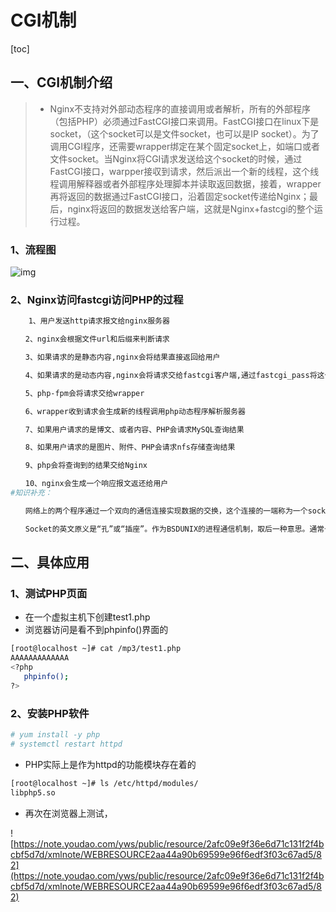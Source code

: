 # CGI机制

[toc]

## 一、CGI机制介绍

> * Nginx不支持对外部动态程序的直接调用或者解析，所有的外部程序（包括PHP）必须通过FastCGI接口来调用。FastCGI接口在linux下是socket，（这个socket可以是文件socket，也可以是IP socket）。为了调用CGI程序，还需要wrapper绑定在某个固定socket上，如端口或者文件socket。当Nginx将CGI请求发送给这个socket的时候，通过FastCGI接口，warpper接収到请求，然后派出一个新的线程，这个线程调用解释器或者外部程序处理脚本并读取返回数据，接着，wrapper再将返回的数据通过FastCGI接口，沿着固定socket传递给Nginx；最后，nginx将返回的数据发送给客户端，这就是Nginx+fastcgi的整个运行过程。

### 1、流程图

![img](https://s2.loli.net/2022/04/14/XvHCFlmjIxs2kKM.png)

### 2、Nginx访问fastcgi访问PHP的过程

```bash
    1、用户发送http请求报文给nginx服务器

　　2、nginx会根据文件url和后缀来判断请求

　　3、如果请求的是静态内容,nginx会将结果直接返回给用户

　　4、如果请求的是动态内容,nginx会将请求交给fastcgi客户端,通过fastcgi_pass将这个请求发送给php-fpm

　　5、php-fpm会将请求交给wrapper

　　6、wrapper收到请求会生成新的线程调用php动态程序解析服务器

　　7、如果用户请求的是博文、或者内容、PHP会请求MySQL查询结果

　　8、如果用户请求的是图片、附件、PHP会请求nfs存储查询结果

　　9、php会将查询到的结果交给Nginx

　　10、nginx会生成一个响应报文返还给用户
#知识补充：

　　网络上的两个程序通过一个双向的通信连接实现数据的交换，这个连接的一端称为一个socket。

　　Socket的英文原义是“孔”或“插座”。作为BSDUNIX的进程通信机制，取后一种意思。通常也称作"套接字"，用于描述IP地址和端口，是一个通信链的句柄，可以用来实现不同虚拟机或不同计算机之间的通信。在Internet上的主机一般运行了多个服务软件，同时提供几种服务。每种服务都打开一个Socket，并绑定到一个端口上，不同的端口对应于不同的服务。Socket正如其英文原意那样，像一个多孔插座。一台主机犹如布满各种插座的房间，每个插座有一个编号，有的插座提供220伏交流电，有的提供110伏交流电，有的则提供有线电视节目。客户软件将插头插到不同编号的插座，就可以得到不同的服务。
```



## 二、具体应用

### 1、测试PHP页面

* 在一个虚拟主机下创建test1.php
* 浏览器访问是看不到phpinfo()界面的

```bash
[root@localhost ~]# cat /mp3/test1.php 
AAAAAAAAAAAAA
<?php
   phpinfo();
?>
```

### 2、安装PHP软件

```bash
# yum install -y php
# systemctl restart httpd 
```

* PHP实际上是作为httpd的功能模块存在着的

```bash
[root@localhost ~]# ls /etc/httpd/modules/
libphp5.so 
```

* 再次在浏览器上测试，

![https://note.youdao.com/yws/public/resource/2afc09e9f36e6d71c131f2f4bcbf5d7d/xmlnote/WEBRESOURCE2aa44a90b69599e96f6edf3f03c67ad5/82](https://note.youdao.com/yws/public/resource/2afc09e9f36e6d71c131f2f4bcbf5d7d/xmlnote/WEBRESOURCE2aa44a90b69599e96f6edf3f03c67ad5/82)